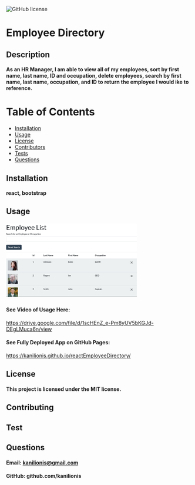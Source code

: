 
  
  ![GitHub license](https://img.shields.io/badge/License-MIT-blue.svg)
  
  # Employee Directory
  ## Description
  #### As an HR Manager, I am able to view all of my employees, sort by first name, last name, ID and occupation, delete employees, search by first name, last name, occupation, and ID to return the employee I would ike to reference.
  # Table of Contents
   * [Installation](#installation)
   * [Usage](#usage)
   * [License](#license)
   * [Contributors](#contributors)
   * [Tests](#tests)
   * [Questions](#questions)
  ## Installation
  #### react, bootstrap
  ## Usage
  ####  
  <img src="./reactEmpList.png" height="200">
  
  ###

  #### See Video of Usage Here:
  https://drive.google.com/file/d/1scHEnZ_e-Pm8yUV5bKGJd-DEgLMuca6n/view
  #### See Fully Deployed App on GitHub Pages:
  https://kanilionis.github.io/reactEmployeeDirectory/

  ## License
  #### This project is licensed under the MIT license.
  ## Contributing
  #### 
  ## Test
  #### 
  ## Questions
  #### Email: <a>kanilionis@gmail.com</a>
  #### GitHub: <a>github.com/kanilionis</a>
  